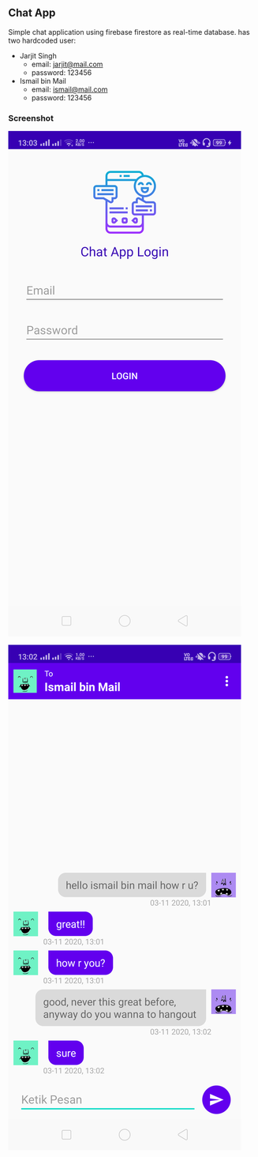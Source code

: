 ## Chat App

Simple chat application using firebase firestore as real-time database.
has two hardcoded user:

- Jarjit Singh
  - email: jarjit@mail.com
  - password: 123456
- Ismail bin Mail
  - email: ismail@mail.com
  - password: 123456



### Screenshot

![login](images\login.png)

![chatroom](images\chatroom.png)